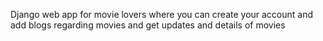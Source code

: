 Django web app for movie lovers where you can create your account and add blogs regarding movies and get updates and details of movies